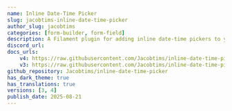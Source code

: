 ```yaml
---
name: Inline Date-Time Picker
slug: jacobtims-inline-date-time-picker
author_slug: jacobtims
categories: [form-builder, form-field]
description: A Filament plugin for adding inline date-time pickers to your forms.
discord_url:
docs_urls:
    v4: https://raw.githubusercontent.com/Jacobtims/inline-date-time-picker/refs/heads/main/README.md
    v3: https://raw.githubusercontent.com/Jacobtims/inline-date-time-picker/refs/tags/v1.0.1/README.md
github_repository: Jacobtims/inline-date-time-picker
has_dark_theme: true
has_translations: true
versions: [3, 4]
publish_date: 2025-08-21
---
```

